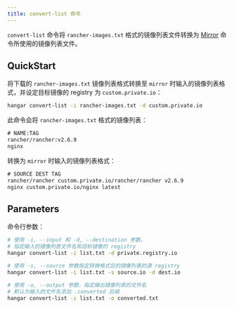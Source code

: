 ```yaml
---
title: convert-list 命令
---
```


`convert-list` 命令将 `rancher-images.txt` 格式的镜像列表文件转换为 [Mirror](../mirror/mirror) 命令所使用的镜像列表文件。

## QuickStart

将下载的 `rancher-images.txt` 镜像列表格式转换至 `mirror` 时输入的镜像列表格式，并设定目标镜像的 registry 为 `custom.private.io`：

``` sh
hangar convert-list -i rancher-images.txt -d custom.private.io
```

此命令会将 `rancher-images.txt` 格式的镜像列表：

```txt
# NAME:TAG
rancher/rancher:v2.6.9
nginx
```

转换为 `mirror` 时输入的镜像列表格式：

```txt
# SOURCE DEST TAG
rancher/rancher custom.private.io/rancher/rancher v2.6.9
nginx custom.private.io/nginx latest
```

## Parameters

命令行参数：

```sh
# 使用 -i, --input 和 -d, --destination 参数，
# 指定输入的镜像列表文件名和目标镜像的 registry
hangar convert-list -i list.txt -d private.registry.io

# 使用 -s, --source 参数指定转换格式后的镜像列表的源 registry
hangar convert-list -i list.txt -s source.io -d dest.io

# 使用 -o, --output 参数，指定输出镜像列表的文件名
# 默认为输入的文件名添加 .converted 后缀
hangar convert-list -i list.txt -o converted.txt
```
